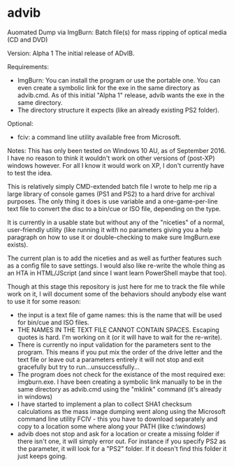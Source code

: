 # advib
Auomated Dump via ImgBurn: Batch file(s) for mass ripping of optical media
(CD and DVD)

Version: Alpha 1
The initial release of ADvIB.

Requirements:
- ImgBurn: You can install the program or use the portable one. You can even
create a symbolic link for the exe in the same directory as advib.cmd. As of
this initial "Alpha 1" release, advib wants the exe in the same directory.
- The directory structure it expects (like an already existing PS2 folder).

Optional:
- fciv: a command line utility available free from Microsoft.

Notes: This has only been tested on Windows 10 AU, as of September 2016. I have
no reason to think it wouldn't work on other versions of (post-XP) windows
however.
For all I know it would work on XP, I don't currently have to test the idea.

This is relatively simply CMD-extended batch file I wrote to help me rip a
large library of console games (PS1 and PS2)
to a hard drive for archival purposes. The only thing it does is use variable
and a one-game-per-line text file to convert
the disc to a bin/cue or ISO file, depending on the type.

It is currently in a usable state but without any of the "niceties" of a
normal, user-friendly utility (like running it with
no parameters giving you a help paragraph on how to use it or double-checking
to make sure ImgBurn.exe exists).

The current plan is to add the niceties and as well as further features such
as a config file to save settings. I would also like
re-write the whole thing as an HTA in HTML/JScript (and since I want learn
  PowerShell maybe that too).

Though at this stage this repository is just here for me to track the file while
work on it, I will document some of the behaviors should anybody else want to
use it for some reason:
- the input is a text file of game names: this is the name that will be used
for bin/cue and ISO files.
- THE NAMES IN THE TEXT FILE CANNOT CONTAIN SPACES. Escaping quotes is hard.
I'm working on it (or it will have to wait for the re-write).
- There is currently no input validation for the parameters sent to the program.
This means if you put mix the order of the drive letter and the text file or
leave out a parameters entirely it will not stop and exit gracefully but try
to run...unsuccessfully...
- The program does not check for the existance of the most required exe:
imgburn.exe. I have been creating a symbolic link manually to be in the same
directory as advib.cmd using the "mklink" command (it's already in windows)
- I have started to implement a plan to collect SHA1 checksum calculations as
the mass image dumping went along using the Microsoft command line utility
FCIV - this you have to download separately and copy to a location some where
along your PATH (like c:\windows)
- advib does not stop and ask for a location or create a missing folder if there
isn't one, it will simply error out. For instance if you specify PS2 as the
parameter,
it will look for a "PS2" folder. If it doesn't find this folder it just keeps
going.
